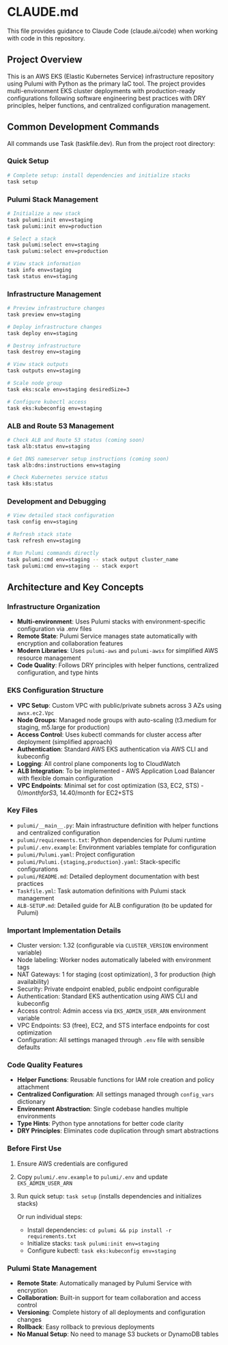 # CLAUDE.md

This file provides guidance to Claude Code (claude.ai/code) when working with code in this repository.

## Project Overview

This is an AWS EKS (Elastic Kubernetes Service) infrastructure repository using Pulumi with Python as the primary IaC tool. The project provides multi-environment EKS cluster deployments with production-ready configurations following software engineering best practices with DRY principles, helper functions, and centralized configuration management.

## Common Development Commands

All commands use Task (taskfile.dev). Run from the project root directory:

### Quick Setup
```bash
# Complete setup: install dependencies and initialize stacks
task setup
```

### Pulumi Stack Management
```bash
# Initialize a new stack
task pulumi:init env=staging
task pulumi:init env=production

# Select a stack
task pulumi:select env=staging
task pulumi:select env=production

# View stack information
task info env=staging
task status env=staging
```

### Infrastructure Management
```bash
# Preview infrastructure changes
task preview env=staging

# Deploy infrastructure changes
task deploy env=staging

# Destroy infrastructure
task destroy env=staging

# View stack outputs
task outputs env=staging

# Scale node group
task eks:scale env=staging desiredSize=3

# Configure kubectl access
task eks:kubeconfig env=staging
```

### ALB and Route 53 Management
```bash
# Check ALB and Route 53 status (coming soon)
task alb:status env=staging

# Get DNS nameserver setup instructions (coming soon)
task alb:dns:instructions env=staging

# Check Kubernetes service status
task k8s:status
```

### Development and Debugging
```bash
# View detailed stack configuration
task config env=staging

# Refresh stack state
task refresh env=staging

# Run Pulumi commands directly
task pulumi:cmd env=staging -- stack output cluster_name
task pulumi:cmd env=staging -- stack export
```

## Architecture and Key Concepts

### Infrastructure Organization
- **Multi-environment**: Uses Pulumi stacks with environment-specific configuration via .env files
- **Remote State**: Pulumi Service manages state automatically with encryption and collaboration features
- **Modern Libraries**: Uses `pulumi-aws` and `pulumi-awsx` for simplified AWS resource management
- **Code Quality**: Follows DRY principles with helper functions, centralized configuration, and type hints

### EKS Configuration Structure
- **VPC Setup**: Custom VPC with public/private subnets across 3 AZs using `awsx.ec2.Vpc`
- **Node Groups**: Managed node groups with auto-scaling (t3.medium for staging, m5.large for production)
- **Access Control**: Uses kubectl commands for cluster access after deployment (simplified approach)
- **Authentication**: Standard AWS EKS authentication via AWS CLI and kubeconfig
- **Logging**: All control plane components log to CloudWatch
- **ALB Integration**: To be implemented - AWS Application Load Balancer with flexible domain configuration
- **VPC Endpoints**: Minimal set for cost optimization (S3, EC2, STS) - $0/month for S3, ~$14.40/month for EC2+STS

### Key Files  
- `pulumi/__main__.py`: Main infrastructure definition with helper functions and centralized configuration
- `pulumi/requirements.txt`: Python dependencies for Pulumi runtime
- `pulumi/.env.example`: Environment variables template for configuration
- `pulumi/Pulumi.yaml`: Project configuration
- `pulumi/Pulumi.{staging,production}.yaml`: Stack-specific configurations
- `pulumi/README.md`: Detailed deployment documentation with best practices
- `Taskfile.yml`: Task automation definitions with Pulumi stack management
- `ALB-SETUP.md`: Detailed guide for ALB configuration (to be updated for Pulumi)

### Important Implementation Details
- Cluster version: 1.32 (configurable via `CLUSTER_VERSION` environment variable)
- Node labeling: Worker nodes automatically labeled with environment tags
- NAT Gateways: 1 for staging (cost optimization), 3 for production (high availability)
- Security: Private endpoint enabled, public endpoint configurable
- Authentication: Standard EKS authentication using AWS CLI and kubeconfig
- Access control: Admin access via `EKS_ADMIN_USER_ARN` environment variable
- VPC Endpoints: S3 (free), EC2, and STS interface endpoints for cost optimization
- Configuration: All settings managed through `.env` file with sensible defaults

### Code Quality Features
- **Helper Functions**: Reusable functions for IAM role creation and policy attachment
- **Centralized Configuration**: All settings managed through `config_vars` dictionary
- **Environment Abstraction**: Single codebase handles multiple environments
- **Type Hints**: Python type annotations for better code clarity
- **DRY Principles**: Eliminates code duplication through smart abstractions

### Before First Use
1. Ensure AWS credentials are configured
2. Copy `pulumi/.env.example` to `pulumi/.env` and update `EKS_ADMIN_USER_ARN`
3. Run quick setup: `task setup` (installs dependencies and initializes stacks)
   
   Or run individual steps:
   - Install dependencies: `cd pulumi && pip install -r requirements.txt`
   - Initialize stacks: `task pulumi:init env=staging`
   - Configure kubectl: `task eks:kubeconfig env=staging`

### Pulumi State Management
- **Remote State**: Automatically managed by Pulumi Service with encryption
- **Collaboration**: Built-in support for team collaboration and access control
- **Versioning**: Complete history of all deployments and configuration changes
- **Rollback**: Easy rollback to previous deployments
- **No Manual Setup**: No need to manage S3 buckets or DynamoDB tables